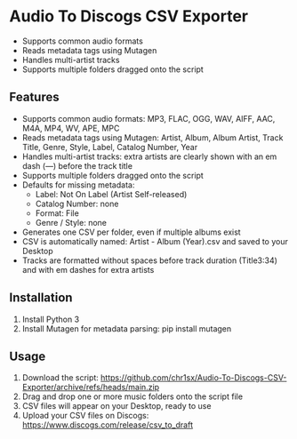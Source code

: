 # Audio To Discogs CSV Exporter

- Supports common audio formats
- Reads metadata tags using Mutagen
- Handles multi-artist tracks
- Supports multiple folders dragged onto the script

## Features

- Supports common audio formats: MP3, FLAC, OGG, WAV, AIFF, AAC, M4A, MP4, WV, APE, MPC
- Reads metadata tags using Mutagen: Artist, Album, Album Artist, Track Title, Genre, Style, Label, Catalog Number, Year
- Handles multi-artist tracks: extra artists are clearly shown with an em dash (—) before the track title
- Supports multiple folders dragged onto the script
- Defaults for missing metadata:
  - Label: Not On Label (Artist Self-released)
  - Catalog Number: none
  - Format: File
  - Genre / Style: none
- Generates one CSV per folder, even if multiple albums exist
- CSV is automatically named: Artist - Album (Year).csv and saved to your Desktop
- Tracks are formatted without spaces before track duration (Title3:34) and with em dashes for extra artists

## Installation

1. Install Python 3
2. Install Mutagen for metadata parsing:
   pip install mutagen

## Usage

1. Download the script: https://github.com/chr1sx/Audio-To-Discogs-CSV-Exporter/archive/refs/heads/main.zip
2. Drag and drop one or more music folders onto the script file
3. CSV files will appear on your Desktop, ready to use
4. Upload your CSV files on Discogs: https://www.discogs.com/release/csv_to_draft
